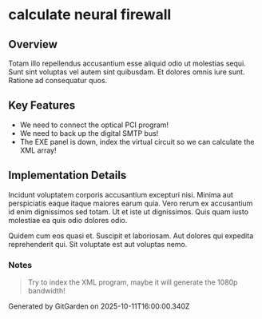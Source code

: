 # calculate neural firewall

## Overview
Totam illo repellendus accusantium esse aliquid odio ut molestias sequi. Sunt sint voluptas vel autem sint quibusdam. Et dolores omnis iure sunt. Ratione ad consequatur quos.

## Key Features
- We need to connect the optical PCI program!
- We need to back up the digital SMTP bus!
- The EXE panel is down, index the virtual circuit so we can calculate the XML array!

## Implementation Details
Incidunt voluptatem corporis accusantium excepturi nisi. Minima aut perspiciatis eaque itaque maiores earum quia. Vero rerum ex accusantium id enim dignissimos sed totam. Ut et iste ut dignissimos. Quis quam iusto molestiae ea quis odio dolores odio.
 Quidem cum eos quasi et. Suscipit et laboriosam. Aut dolores qui expedita reprehenderit qui. Sit voluptate est aut voluptas nemo.

### Notes
> Try to index the XML program, maybe it will generate the 1080p bandwidth!

Generated by GitGarden on 2025-10-11T16:00:00.340Z